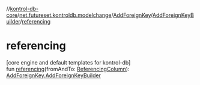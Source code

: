//[kontrol-db-core](../../../../index.md)/[net.futureset.kontroldb.modelchange](../../index.md)/[AddForeignKey](../index.md)/[AddForeignKeyBuilder](index.md)/[referencing](referencing.md)

# referencing

[core engine and default templates for kontrol-db]\
fun [referencing](referencing.md)(fromAndTo: [ReferencingColumn](../../-referencing-column/index.md)): [AddForeignKey.AddForeignKeyBuilder](index.md)
